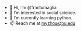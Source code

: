 - 👋 Hi, I’m @frantumaglia
- 👀 I’m interested in social science.
- 🌱 I’m currently learning python.
- 📫 Reach me at myzhou@bu.edu

<!---
frantumaglia/frantumaglia is a ✨ special ✨ repository because its `README.md` (this file) appears on your GitHub profile.
You can click the Preview link to take a look at your changes.
--->
